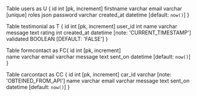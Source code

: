 Table users as U {
  id int [pk, increment]
  firstname varchar
  email varchar [unique]
  roles json
  password varchar
  created_at datetime [default: `now()`]
}

Table testimonial as T {
  id int [pk, increment]
  user_id int
  name varchar
  message text
  rating int
  created_at datetime [note: 'CURRENT_TIMESTAMP']
  validated BOOLEAN [DEFAULT: 'FALSE']
}

Table formcontact as FC{
  id int [pk, increment]  
  name varchar
  email varchar
  message text
  sent_on datetime [default: `now()`]
}


Table carcontact as CC {
  id int [pk, increment]
  car_id varchar [note: 'OBTEINED_FROM_API']
  name varchar
  email varchar
  message text
  sent_on datetime [default: `now()`]
}

